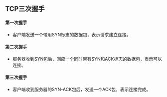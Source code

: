 ## TCP三次握手
#### 第一次握手
- 客户端发送一个带用SYN标志的数据包，表示请求建立连接。
#### 第二次握手
- 服务器收到SYN包后，回应一个同时带有SYN和ACK标志的数据包，表示可以连接。
#### 第三次握手
- 客户端收到服务器的SYN-ACK包后，发送一个ACK包，表示连接完成。
